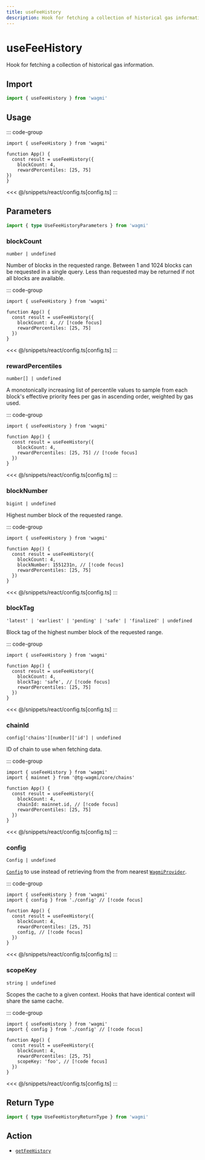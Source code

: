 ```yaml
---
title: useFeeHistory
description: Hook for fetching a collection of historical gas information.
---
```


<script setup>
const packageName = 'wagmi'
const actionName = 'getFeeHistory'
const typeName = 'GetFeeHistory'
const TData = 'bigint'
const TError = 'GetFeeHistoryErrorType'
</script>

# useFeeHistory

Hook for fetching a collection of historical gas information.

## Import

```ts
import { useFeeHistory } from 'wagmi'
```

## Usage

::: code-group
```tsx [index.tsx]
import { useFeeHistory } from 'wagmi'

function App() {
  const result = useFeeHistory({
    blockCount: 4,
    rewardPercentiles: [25, 75]
})
}
```
<<< @/snippets/react/config.ts[config.ts]
:::

## Parameters

```ts
import { type UseFeeHistoryParameters } from 'wagmi'
```

### blockCount

`number | undefined`

Number of blocks in the requested range. Between 1 and 1024 blocks can be requested in a single query. Less than requested may be returned if not all blocks are available.

::: code-group
```tsx [index.tsx]
import { useFeeHistory } from 'wagmi'

function App() {
  const result = useFeeHistory({
    blockCount: 4, // [!code focus]
    rewardPercentiles: [25, 75]
  })
}
```
<<< @/snippets/react/config.ts[config.ts]
:::

### rewardPercentiles

`number[] | undefined`

A monotonically increasing list of percentile values to sample from each block's effective priority fees per gas in ascending order, weighted by gas used.

::: code-group
```tsx [index.tsx]
import { useFeeHistory } from 'wagmi'

function App() {
  const result = useFeeHistory({
    blockCount: 4,
    rewardPercentiles: [25, 75] // [!code focus]
  })
}
```
<<< @/snippets/react/config.ts[config.ts]
:::

### blockNumber

`bigint | undefined`

Highest number block of the requested range.


::: code-group
```tsx [index.tsx]
import { useFeeHistory } from 'wagmi'

function App() {
  const result = useFeeHistory({
    blockCount: 4,
    blockNumber: 1551231n, // [!code focus]
    rewardPercentiles: [25, 75]
  })
}
```
<<< @/snippets/react/config.ts[config.ts]
:::

### blockTag

`'latest' | 'earliest' | 'pending' | 'safe' | 'finalized' | undefined`

Block tag of the highest number block of the requested range.

::: code-group
```tsx [index.tsx]
import { useFeeHistory } from 'wagmi'

function App() {
  const result = useFeeHistory({
    blockCount: 4,
    blockTag: 'safe', // [!code focus]
    rewardPercentiles: [25, 75]
  })
}
```
<<< @/snippets/react/config.ts[config.ts]
:::

### chainId

`config['chains'][number]['id'] | undefined`

ID of chain to use when fetching data.


::: code-group
```tsx [index.tsx]
import { useFeeHistory } from 'wagmi'
import { mainnet } from '@tg-wagmi/core/chains'

function App() {
  const result = useFeeHistory({
    blockCount: 4,
    chainId: mainnet.id, // [!code focus]
    rewardPercentiles: [25, 75]
  })
}
```
<<< @/snippets/react/config.ts[config.ts]
:::

### config

`Config | undefined`

[`Config`](/react/api/createConfig#config) to use instead of retrieving from the from nearest [`WagmiProvider`](/react/api/WagmiProvider).

::: code-group
```tsx [index.tsx]
import { useFeeHistory } from 'wagmi'
import { config } from './config' // [!code focus]

function App() {
  const result = useFeeHistory({
    blockCount: 4,
    rewardPercentiles: [25, 75]
    config, // [!code focus]
  })
}
```
<<< @/snippets/react/config.ts[config.ts]
:::

### scopeKey

`string | undefined`

Scopes the cache to a given context. Hooks that have identical context will share the same cache.

::: code-group
```tsx [index.tsx]
import { useFeeHistory } from 'wagmi'
import { config } from './config' // [!code focus]

function App() {
  const result = useFeeHistory({
    blockCount: 4,
    rewardPercentiles: [25, 75]
    scopeKey: 'foo', // [!code focus]
  })
}
```
<<< @/snippets/react/config.ts[config.ts]
:::

<!--@include: @shared/query-options.md-->

## Return Type

```ts
import { type UseFeeHistoryReturnType } from 'wagmi'
```

<!--@include: @shared/query-result.md-->

<!--@include: @shared/query-imports.md-->

## Action

- [`getFeeHistory`](/core/api/actions/getFeeHistory)
